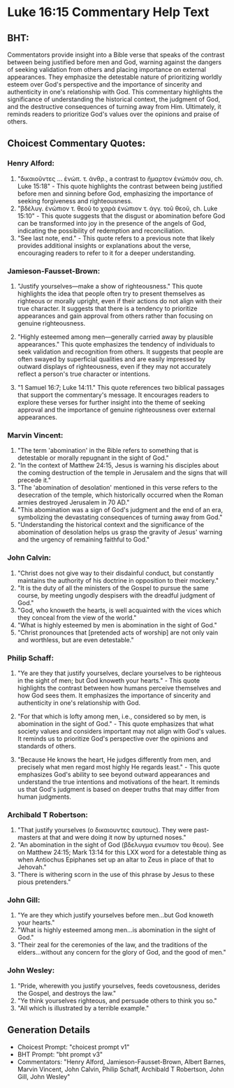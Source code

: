 # Luke 16:15 Commentary Help Text

## BHT:
Commentators provide insight into a Bible verse that speaks of the contrast between being justified before men and God, warning against the dangers of seeking validation from others and placing importance on external appearances. They emphasize the detestable nature of prioritizing worldly esteem over God's perspective and the importance of sincerity and authenticity in one's relationship with God. This commentary highlights the significance of understanding the historical context, the judgment of God, and the destructive consequences of turning away from Him. Ultimately, it reminds readers to prioritize God's values over the opinions and praise of others.

## Choicest Commentary Quotes:
### Henry Alford:
1. "δικαιοῦντες ... ἐνώπ. τ. ἀνθρ., a contrast to ἥμαρτον ἐνώπιόν σου, ch. Luke 15:18" - This quote highlights the contrast between being justified before men and sinning before God, emphasizing the importance of seeking forgiveness and righteousness.
2. "βδέλυγ. ἐνώπιον τ. θεοῦ to χαρὰ ἐνώπιον τ. ἀγγ. τοῦ θεοῦ, ch. Luke 15:10" - This quote suggests that the disgust or abomination before God can be transformed into joy in the presence of the angels of God, indicating the possibility of redemption and reconciliation.
3. "See last note, end." - This quote refers to a previous note that likely provides additional insights or explanations about the verse, encouraging readers to refer to it for a deeper understanding.

### Jamieson-Fausset-Brown:
1. "Justify yourselves—make a show of righteousness." This quote highlights the idea that people often try to present themselves as righteous or morally upright, even if their actions do not align with their true character. It suggests that there is a tendency to prioritize appearances and gain approval from others rather than focusing on genuine righteousness.

2. "Highly esteemed among men—generally carried away by plausible appearances." This quote emphasizes the tendency of individuals to seek validation and recognition from others. It suggests that people are often swayed by superficial qualities and are easily impressed by outward displays of righteousness, even if they may not accurately reflect a person's true character or intentions.

3. "1 Samuel 16:7; Luke 14:11." This quote references two biblical passages that support the commentary's message. It encourages readers to explore these verses for further insight into the theme of seeking approval and the importance of genuine righteousness over external appearances.

### Marvin Vincent:
1. "The term 'abomination' in the Bible refers to something that is detestable or morally repugnant in the sight of God."
2. "In the context of Matthew 24:15, Jesus is warning his disciples about the coming destruction of the temple in Jerusalem and the signs that will precede it."
3. "The 'abomination of desolation' mentioned in this verse refers to the desecration of the temple, which historically occurred when the Roman armies destroyed Jerusalem in 70 AD."
4. "This abomination was a sign of God's judgment and the end of an era, symbolizing the devastating consequences of turning away from God."
5. "Understanding the historical context and the significance of the abomination of desolation helps us grasp the gravity of Jesus' warning and the urgency of remaining faithful to God."

### John Calvin:
1. "Christ does not give way to their disdainful conduct, but constantly maintains the authority of his doctrine in opposition to their mockery."
2. "It is the duty of all the ministers of the Gospel to pursue the same course, by meeting ungodly despisers with the dreadful judgment of God."
3. "God, who knoweth the hearts, is well acquainted with the vices which they conceal from the view of the world."
4. "What is highly esteemed by men is abomination in the sight of God."
5. "Christ pronounces that [pretended acts of worship] are not only vain and worthless, but are even detestable."

### Philip Schaff:
1. "Ye are they that justify yourselves, declare yourselves to be righteous in the sight of men; but God knoweth your hearts." - This quote highlights the contrast between how humans perceive themselves and how God sees them. It emphasizes the importance of sincerity and authenticity in one's relationship with God.

2. "For that which is lofty among men, i.e., considered so by men, is abomination in the sight of God." - This quote emphasizes that what society values and considers important may not align with God's values. It reminds us to prioritize God's perspective over the opinions and standards of others.

3. "Because He knows the heart, He judges differently from men, and precisely what men regard most highly He regards least." - This quote emphasizes God's ability to see beyond outward appearances and understand the true intentions and motivations of the heart. It reminds us that God's judgment is based on deeper truths that may differ from human judgments.

### Archibald T Robertson:
1. "That justify yourselves (ο δικαιουντες εαυτους). They were past-masters at that and were doing it now by upturned noses." 
2. "An abomination in the sight of God (βδελυγμα ενωπιον του θεου). See on Matthew 24:15; Mark 13:14 for this LXX word for a detestable thing as when Antiochus Epiphanes set up an altar to Zeus in place of that to Jehovah." 
3. "There is withering scorn in the use of this phrase by Jesus to these pious pretenders."

### John Gill:
1. "Ye are they which justify yourselves before men...but God knoweth your hearts." 
2. "What is highly esteemed among men...is abomination in the sight of God." 
3. "Their zeal for the ceremonies of the law, and the traditions of the elders...without any concern for the glory of God, and the good of men."

### John Wesley:
1. "Pride, wherewith you justify yourselves, feeds covetousness, derides the Gospel, and destroys the law."
2. "Ye think yourselves righteous, and persuade others to think you so."
3. "All which is illustrated by a terrible example."


## Generation Details
- Choicest Prompt: "choicest prompt v1"
- BHT Prompt: "bht prompt v3"
- Commentators: "Henry Alford, Jamieson-Fausset-Brown, Albert Barnes, Marvin Vincent, John Calvin, Philip Schaff, Archibald T Robertson, John Gill, John Wesley"
